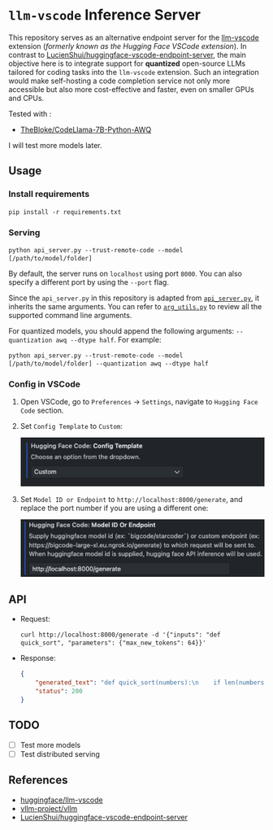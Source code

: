 # `llm-vscode` Inference Server

This repository serves as an alternative endpoint server for the [llm-vscode](https://github.com/huggingface/llm-vscode) extension (*formerly known as the Hugging Face VSCode extension*). In contrast to [LucienShui/huggingface-vscode-endpoint-server](https://github.com/LucienShui/huggingface-vscode-endpoint-server), the main objective here is to integrate support for **quantized** open-source LLMs tailored for coding tasks into the `llm-vscode` extension. Such an integration would make self-hosting a code completion service not only more accessible but also more cost-effective and faster, even on smaller GPUs and CPUs.


Tested with :

- [TheBloke/CodeLlama-7B-Python-AWQ](https://huggingface.co/TheBloke/CodeLlama-7B-Python-AWQ)

I will test more models later.

## Usage
### Install requirements
```shell
pip install -r requirements.txt
```
### Serving
```
python api_server.py --trust-remote-code --model [/path/to/model/folder]
```

By default, the server runs on `localhost` using port `8000`. You can also specify a different port by using the `--port` flag.

Since the `api_server.py` in this repository is adapted from [`api_server.py`](https://github.com/vllm-project/vllm/blob/main/vllm/entrypoints/api_server.py), it inherits the same arguments. You can refer to [`arg_utils.py`](https://github.com/vllm-project/vllm/blob/main/vllm/engine/arg_utils.py) to review all the supported command line arguments.

For quantized models, you should append the following arguments: `--quantization awq --dtype half`. For example:

```shell
python api_server.py --trust-remote-code --model [/path/to/model/folder] --quantization awq --dtype half
```
### Config in VSCode
1. Open VSCode, go to `Preferences` -> `Settings`, navigate to `Hugging Face Code` section.

2. Set `Config Template` to `Custom`:

    ![](./images/config_template.png)
    
3. Set `Model ID or Endpoint` to `http://localhost:8000/generate`, and replace the port number if you are using a different one:

    ![](./images/model_endpoint.png)

## API

- Request:

    ```shell
    curl http://localhost:8000/generate -d '{"inputs": "def quick_sort", "parameters": {"max_new_tokens": 64}}'
    ```
- Response:
    ```json
    {
        "generated_text": "def quick_sort(numbers):\n    if len(numbers) < 2:\n        return numbers\n    else:\n        pivot = numbers[-1]\n        less = [\n            el\n            for ind, el in enumerate(numbers[:-1])\n            if el <= pivot and ind != -1\n",
        "status": 200
    }
    ```

## TODO

- [ ] Test more models
- [ ] Test distributed serving

## References

- [huggingface/llm-vscode
](https://github.com/huggingface/llm-vscode)
- [vllm-project/vllm](https://github.com/vllm-project/vllm)
- [LucienShui/huggingface-vscode-endpoint-server](https://github.com/LucienShui/huggingface-vscode-endpoint-server)